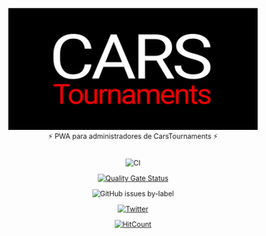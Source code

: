 <div align="center">
  <img src="../images/banner.png">
</div>
<div align="center">
  ⚡️ PWA para administradores de CarsTournaments ⚡️
</div>
<br />

<div align="center">

![CI](https://github.com/carsTournaments/admin/actions/workflows/ci.yml/badge.svg)

</div>

<div align="center">

[![Quality Gate Status](https://sonarcloud.io/api/project_badges/measure?project=carsTournaments_admin&metric=alert_status)](https://sonarcloud.io/summary/new_code?id=carsTournaments_admin)

</div>

<div align="center">

![GitHub issues by-label](https://img.shields.io/github/issues/carstournaments/admin/bug?label=Bugs&style=plastic)

</div>

<div align="center">

[![Twitter](https://img.shields.io/twitter/follow/CarsTournaments)](https://twitter.com/CarsTournaments)

</div>

<div align="center">

[![HitCount](https://hits.dwyl.com/carsTournaments/admin.svg?style=flat-square)](http://hits.dwyl.com/josexs/carsTournaments-admin)

</div>
